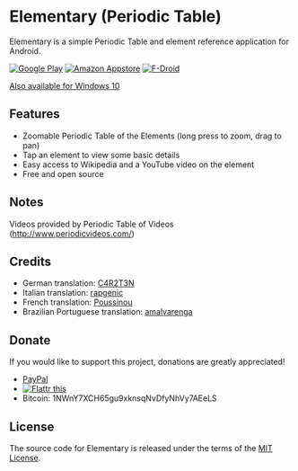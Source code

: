 # Elementary (Periodic Table)

Elementary is a simple Periodic Table and element reference application for Android.

[![Google Play](https://raw.githubusercontent.com/ultramega/elementary/master/store/en-play-badge.png)](https://play.google.com/store/apps/details?id=com.ultramegatech.ey) [![Amazon Appstore](https://raw.githubusercontent.com/ultramega/elementary/master/store/en-amazon-badge.png)](http://www.amazon.com/gp/mas/dl/android?p=com.ultramegatech.ey) [![F-Droid](https://raw.githubusercontent.com/ultramega/elementary/master/store/en-fdroid-badge.png)](https://f-droid.org/repository/browse/?fdid=com.ultramegatech.ey)

[Also available for Windows 10](https://github.com/ultramega/elementary-uwp)

## Features

- Zoomable Periodic Table of the Elements (long press to zoom, drag to pan)
- Tap an element to view some basic details
- Easy access to Wikipedia and a YouTube video on the element
- Free and open source

## Notes

Videos provided by Periodic Table of Videos (http://www.periodicvideos.com/)

## Credits

- German translation: [C4R2T3N](https://github.com/C4R2T3N)
- Italian translation: [rapgenic](https://github.com/rapgenic)
- French translation: [Poussinou](https://github.com/Poussinou)
- Brazilian Portuguese translation: [amalvarenga](https://github.com/amalvarenga)

## Donate

If you would like to support this project, donations are greatly appreciated!

- [PayPal](https://www.paypal.com/cgi-bin/webscr?cmd=_s-xclick&hosted_button_id=76UJ7AX8VJT5Q)
- [![Flattr this](https://button.flattr.com/flattr-badge-large.png)](https://flattr.com/submit/auto?fid=jeznxl&url=https%3A%2F%2Fgithub.com%2Fultramega%2Felementary)
- Bitcoin: 1NWnY7XCH65gu9xknsqNvDfyNhVy7AEeLS

## License

The source code for Elementary is released under the terms of the [MIT License](http://sguidetti.mit-license.org/).
